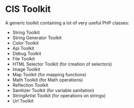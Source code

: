 # CIS Toolkit

A generic toolkit containing a lot of very useful PHP classes:

- String Toolkit
- String Generator Toolkit
- Color Toolkit
- Api Toolkit
- Debug Toolkit
- File Toolkit
- HTML Selector Toolkit (for creation of selectors)
- Image Toolkit
- Map Toolkit (for mapping functions)
- Math Toolkit (for Math operations)
- Reflection Toolkit
- Sanitizer Toolkit (for variable sanitation)
- StringArtist Toolkit (for operations on strings)
- Url Toolkit